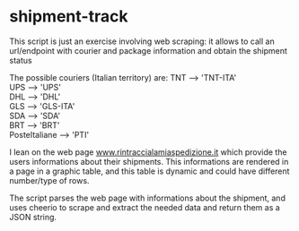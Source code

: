 # shipment-track
This script is just an exercise involving web scraping: it allows to call an url/endpoint with courier and package information and obtain the shipment status

The possible couriers (Italian territory) are:
 TNT --> 'TNT-ITA'<br>
 UPS --> 'UPS'<br>
 DHL --> 'DHL'<br>
 GLS --> 'GLS-ITA'<br>
 SDA --> 'SDA'<br>
 BRT --> 'BRT'<br>
 PosteItaliane --> 'PTI'<br>
 
 I lean on the web page www.rintraccialamiaspedizione.it which provide the users informations about their shipments. This informations are rendered in a page in a graphic table, and this table is dynamic and could have different number/type of rows.
 
 The script parses the web page with informations about the shipment, and uses cheerio to scrape and extract the needed data and return them as a JSON string.

